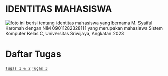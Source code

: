 # IDENTITAS MAHASISWA
![foto ini berisi tentang identitas mahasiswa yang bernama M. Syaiful Karomah dengan NIM 09011282328111 yang merupakan mahasiswa Sistem Komputer Kelas C, Universitas Sriwijaya, Angkatan 2023](https://github.com/SyaifulKaromah/foto-repo/blob/b6e338c1530738d6f30ec9be68f2175cea7bdb60/banner.png)

# Daftar Tugas
[```Tugas 1 & 2```](https://github.com/SyaifulKaromah/Tugas-Sistem-Operasi-/blob/ab510c3bf31159a1a1058d750a2c83442b9ad6a3/Tugas%201%20%26%202/Tugas1%262.md)
[```Tugas 3```](https://github.com/SyaifulKaromah/Tugas-Sistem-Operasi-/blob/f6e54ab2c4d800ab88279e4402a004d8b5c7240e/Tugas%203/Tugas3.md)
